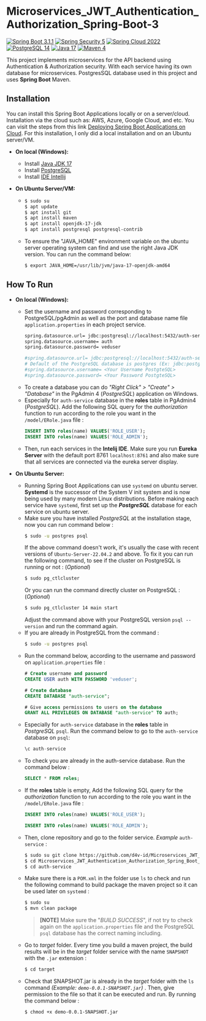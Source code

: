 # Microservices_JWT_Authentication_Authorization_Spring-Boot-3

[![Spring Boot 3.1.1](https://img.shields.io/badge/Spring%20Boot-3.1.1-green.svg?logo=spring-boot)](https://spring.io/blog/2023/06/22/spring-boot-3-1-1-available-now)
[![Spring Security 5](https://img.shields.io/badge/Spring%20Security-5-green.svg?logo=spring)](https://docs.spring.io/spring-security/reference/index.html)
[![Spring Cloud 2022](https://img.shields.io/badge/Spring%20Cloud-v2022.0.3-green.svg?logo=spring)](https://docs.spring.io/spring-security/reference/index.html)
[![PostgreSQL 14](https://img.shields.io/badge/PostgreSQL-v14-blue.svg?logo=postgresql)](https://www.postgresql.org/)
[![Java 17](https://img.shields.io/badge/Java-17-blue.svg)](https://www.oracle.com/java/technologies/javase/jdk17-archive-downloads.html)
[![Maven 4](https://img.shields.io/badge/Maven-4.0-orange.svg?logo=maven)](https://www.oracle.com/java/technologies/javase/jdk17-archive-downloads.html)

This project implements microservices for the API backend using Authentication & Authorization security. With each service having its own database for microservices. PostgresSQL database used in this project and uses **Spring Boot** Maven. 

## Installation
You can install this Spring Boot Applications locally or on a server/cloud. Installation via the cloud such as: AWS, Azure, Google Cloud, and etc. You can visit the steps from this link [Deploying Spring Boot Applications on Cloud](https://docs.spring.io/spring-boot/docs/current/reference/html/deployment.html#deployment.cloud). For this installation, I only did a local installation and on an Ubuntu server/VM.

- **On local (Windows):**
  - Install [Java JDK 17](https://www.oracle.com/java/technologies/javase/jdk17-archive-downloads.html)
  - Install [PostgreSQL](https://www.postgresql.org/download/windows/)
  - Install [IDE Intellij](https://www.jetbrains.com/idea/download/?section=windows)
    
- **On Ubuntu Server/VM:**
  - ```bash
    $ sudo su
    $ apt update
    $ apt install git
    $ apt install maven
    $ apt install openjdk-17-jdk
    $ apt install postgresql postgresql-contrib
    ```
  - To ensure the "JAVA_HOME" environment variable on the ubuntu server operating system can find and use the right Java JDK version. You can run the command below:
     ```bash
     $ export JAVA_HOME=/usr/lib/jvm/java-17-openjdk-amd64
     ```

## How To Run
- **On local (Windows):**
  - Set the username and password corresponding to PostgreSQL/pgAdmin as well as the port and database name file 
    `application.properties` in each project service.
    ```bash
    spring.datasource.url= jdbc:postgresql://localhost:5432/auth-service  
    spring.datasource.username= auth
    spring.datasource.password= veduser

    #spring.datasource.url= jdbc:postgresql://localhost:5432/auth-service
    # Default of the PostgreSQL database is postgres (Ex: jdbc:postgresql://localhost:5432/postgres)   
    #spring.datasource.username= <Your Username PostgteSQL>
    #spring.datasource.password= <Your Password PostgteSQL>
    ```
  - To create a database you can do _"Right Click" > "Create" > "Database"_ in the PgAdmin 4 (_PostgreSQL_) application on Windows.
  - Especially for `auth-service` database in the **roles** table in PgAdmin4 (_PostgreSQL_). Add the following SQL query for the 
    _authorization_ function to run according to the role you want in the `/model/ERole.java` file :
    ```sql
    INSERT INTO roles(name) VALUES('ROLE_USER');
    INSERT INTO roles(name) VALUES('ROLE_ADMIN');
    ```
  - Then, run each services in the **Intelij IDE**. Make sure you run **Eureka Server** with the default port 8761 `localhost:8761` 
    and also make sure that all services are connected via the eureka server display.
    
- **On Ubuntu Server:**
  - Running Spring Boot Applications can use `systemd` on ubuntu server. **Systemd** is the successor of the System V init system 
    and is now being used by many modern Linux distributions. Before making each service have `systemd`, first set up the 
    **_PostgreSQL_** database for each service on ubuntu server.
  - Make sure you have installed _PostgreSQL_ at the installation stage, now you can run command below :
    ```bash
    $ sudo -u postgres psql
    ```
    If the above command doesn't work, it's usually the case with recent versions of `Ubuntu-Server-22.04.2` and above. To fix it 
    you can run the following command, to see if the cluster on PostgreSQL is running or not : (_Optional_)
    ```bash
    $ sudo pg_ctlcluster
    ```
    Or you can run the command directly cluster on PostgreSQL : (_Optional_)
    ```bash
    $ sudo pg_ctlcluster 14 main start
    ```
    Adjust the command above with your PostgreSQL version `psql --version` and run the command again.
  - If you are already in PostgreSQL from the command :
    ```bash
    $ sudo -u postgres psql
    ```
  - Run the command below, according to the username and password on `application.properties` file :
    ```sql
    # Create username and password
    CREATE USER auth WITH PASSWORD 'veduser';

    # Create database
    CREATE DATABASE "auth-service";
    
    # Give access permissions to users on the database
    GRANT ALL PRIVILEGES ON DATABASE "auth-service" TO auth;
    ```
  - Especially for `auth-service` database in the **roles** table in _PostgreSQL_ `psql`. Run the command below to go to the `auth-service` database on `psql`:
    ```sql
    \c auth-service
    ```
  - To check you are already in the auth-service database. Run the command below :
    ```sql
    SELECT * FROM roles;
    ```
  - If the **roles** table is empty, Add the following SQL query for the _authorization_ function to run according to the role you 
    want 
    in the `/model/ERole.java` file :
    ```sql
    INSERT INTO roles(name) VALUES('ROLE_USER');
    ```
    ```sql
    INSERT INTO roles(name) VALUES('ROLE_ADMIN');
    ```
  - Then, clone repository and go to the folder service. _Example_ `auth-service` :
    ```bash
    $ sudo su git clone https://github.com/d4v-id/Microservices_JWT_Authentication_Authorization_Spring_Boot_3.git
    $ cd Microservices_JWT_Authentication_Authorization_Spring_Boot_3
    $ cd auth-service
    ```
  - Make sure there is a `POM.xml` in the folder use `ls` to check and run the following command to build package the maven project 
    so it can be used later on `systemd` :
    ```bash
    $ sudo su
    $ mvn clean package
    ```
    > **[NOTE]** Make sure the "_BUILD SUCCESS_", if not try to check again on the `application.properties` file and the PostgreSQL 
    `psql` database has the correct naming including.
  - Go to _target_ folder. Every time you build a maven project, the build results will be in the _target_  folder service with the 
    name `SNAPSHOT` with the `.jar` extension :
    ```bash
    $ cd target
    ```
  - Check that SNAPSHOT.jar is already in the _target_ folder with the `ls` command _(Example: `demo-0.0.1-SNAPSHOT.jar`)_ . Then, 
    give permission to the file so that it can be executed and run. By running the command below :
    ```bash
    $ chmod +x demo-0.0.1-SNAPSHOT.jar
    ```
    
    
